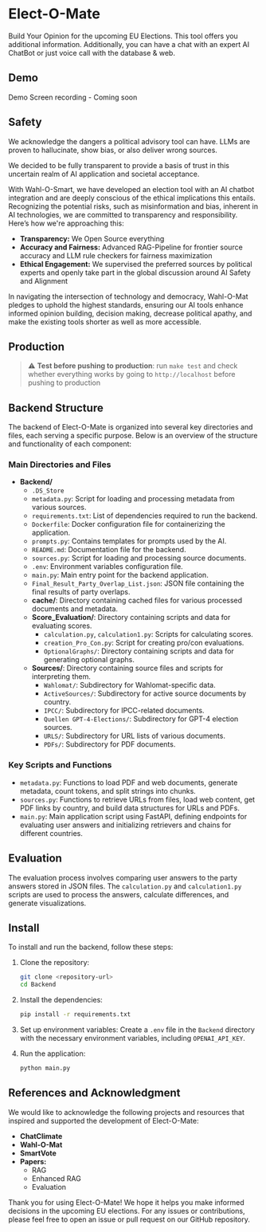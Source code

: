 
# Elect-O-Mate

Build Your Opinion for the upcoming EU Elections. This tool offers you additional information. Additionally, you can have a chat with an expert AI ChatBot or just voice call with the database & web.

## Demo

Demo Screen recording - Coming soon

## Safety

We acknowledge the dangers a political advisory tool can have. LLMs are proven to hallucinate, show bias, or also deliver wrong sources.

We decided to be fully transparent to provide a basis of trust in this uncertain realm of AI application and societal acceptance.

With Wahl-O-Smart, we have developed an election tool with an AI chatbot integration and are deeply conscious of the ethical implications this entails. Recognizing the potential risks, such as misinformation and bias, inherent in AI technologies, we are committed to transparency and responsibility. Here’s how we're approaching this:

* **Transparency:** We Open Source everything
* **Accuracy and Fairness:** Advanced RAG-Pipeline for frontier source accuracy and LLM rule checkers for fairness maximization
* **Ethical Engagement:** We supervised the preferred sources by political experts and openly take part in the global discussion around AI Safety and Alignment

In navigating the intersection of technology and democracy, Wahl-O-Mat pledges to uphold the highest standards, ensuring our AI tools enhance informed opinion building, decision making, decrease political apathy, and make the existing tools shorter as well as more accessible.

## Production

> :warning: **Test before pushing to production**: run `make test` and check whether everything works by going to `http://localhost` before pushing to production

## Backend Structure

The backend of Elect-O-Mate is organized into several key directories and files, each serving a specific purpose. Below is an overview of the structure and functionality of each component:

### Main Directories and Files

- **Backend/**
  - `.DS_Store`
  - `metadata.py`: Script for loading and processing metadata from various sources.
  - `requirements.txt`: List of dependencies required to run the backend.
  - `Dockerfile`: Docker configuration file for containerizing the application.
  - `prompts.py`: Contains templates for prompts used by the AI.
  - `README.md`: Documentation file for the backend.
  - `sources.py`: Script for loading and processing source documents.
  - `.env`: Environment variables configuration file.
  - `main.py`: Main entry point for the backend application.
  - `Final_Result_Party_Overlap_List.json`: JSON file containing the final results of party overlaps.
  - **cache/**: Directory containing cached files for various processed documents and metadata.
  - **Score_Evaluation/**: Directory containing scripts and data for evaluating scores.
    - `calculation.py`, `calculation1.py`: Scripts for calculating scores.
    - `creation_Pro_Con.py`: Script for creating pro/con evaluations.
    - `OptionalGraphs/`: Directory containing scripts and data for generating optional graphs.
  - **Sources/**: Directory containing source files and scripts for interpreting them.
    - `Wahlomat/`: Subdirectory for Wahlomat-specific data.
    - `ActiveSources/`: Subdirectory for active source documents by country.
    - `IPCC/`: Subdirectory for IPCC-related documents.
    - `Quellen GPT-4-Elections/`: Subdirectory for GPT-4 election sources.
    - `URLS/`: Subdirectory for URL lists of various documents.
    - `PDFs/`: Subdirectory for PDF documents.

### Key Scripts and Functions

- `metadata.py`: Functions to load PDF and web documents, generate metadata, count tokens, and split strings into chunks.
- `sources.py`: Functions to retrieve URLs from files, load web content, get PDF links by country, and build data structures for URLs and PDFs.
- `main.py`: Main application script using FastAPI, defining endpoints for evaluating user answers and initializing retrievers and chains for different countries.

## Evaluation

The evaluation process involves comparing user answers to the party answers stored in JSON files. The `calculation.py` and `calculation1.py` scripts are used to process the answers, calculate differences, and generate visualizations.

## Install

To install and run the backend, follow these steps:

1. Clone the repository:
   ```sh
   git clone <repository-url>
   cd Backend
   ```

2. Install the dependencies:
   ```sh
   pip install -r requirements.txt
   ```

3. Set up environment variables:
   Create a `.env` file in the `Backend` directory with the necessary environment variables, including `OPENAI_API_KEY`.

4. Run the application:
   ```sh
   python main.py
   ```

## References and Acknowledgment

We would like to acknowledge the following projects and resources that inspired and supported the development of Elect-O-Mate:

* **ChatClimate**
* **Wahl-O-Mat**
* **SmartVote**
* **Papers:**
  * RAG
  * Enhanced RAG
  * Evaluation

Thank you for using Elect-O-Mate! We hope it helps you make informed decisions in the upcoming EU elections. For any issues or contributions, please feel free to open an issue or pull request on our GitHub repository.
